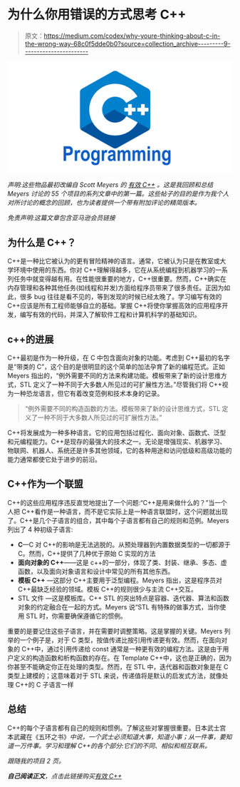 # 为什么你用错误的方式思考 C++

> 原文：<https://medium.com/codex/why-youre-thinking-about-c-in-the-wrong-way-68c0f5dde0b0?source=collection_archive---------9----------------------->

![](img/f0de6ae27d12a7ff14326a88a46fd222.png)

*声明:这些物品最初改编自 Scott Meyers 的* [*有效 C++*](https://www.amazon.com/gp/product/0321334876/ref=as_li_tl?ie=UTF8&camp=1789&creative=9325&creativeASIN=0321334876&linkCode=as2&tag=agarza-20&linkId=4243f81d6a157054164ecfdd496248c7) *。这是我回顾和总结 Meyers 讨论的 55 个项目的系列文章中的第一篇。这些帖子的目的是作为我个人对所讨论的概念的回顾，也为读者提供一个带有附加评论的精简版本。*

*免责声明:这篇文章包含亚马逊会员链接*

## 为什么是 C++？

C++是一种比它被认为的更有冒险精神的语言。通常，它被认为只是在教室或大学环境中使用的东西。你对 C++理解得越多，它在从系统编程到机器学习的一系列任务中就变得越有用。在性能很重要的地方，C++很重要。然而，C++确实在内存管理和各种其他任务(如线程和并发)方面给程序员带来了很多责任。正因为如此，很多 bug 往往是看不见的，等到发现的时候已经太晚了。学习编写有效的 C++应该是所有工程师能够自立的基础。掌握 C++将使你掌握高效的应用程序开发，编写有效的代码，并深入了解软件工程和计算机科学的基础知识。

## **c++的进展**

C++最初是作为一种升级，在 C 中包含面向对象的功能。考虑到 C++最初的名字是“带类的 C”，这个目的是很明显的这个简单的加法孕育了新的编程范式。正如 Meyers 指出的，“例外需要不同的方法来构建功能。模板带来了新的设计思维方式，STL 定义了一种不同于大多数人所见过的可扩展性方法。”尽管我们将 C++视为一种恐龙语言，但它有着改变范例和技术本身的记录。

> “例外需要不同的构造函数的方法。模板带来了新的设计思维方式，STL 定义了一种不同于大多数人所见过的可扩展性方法。”

C++将发展成为一种多种语言。它的应用包括过程化、面向对象、函数式、泛型和元编程能力。C++是现存的最强大的技术之一。无论是增强现实、机器学习、物联网、机器人、系统还是许多其他领域，它的各种用途和访问低级和高级功能的能力通常都使它处于进步的前沿。

## **C++作为一个联盟**

C++的这些应用程序违反直觉地提出了一个问题:“C++是用来做什么的？”当一个人把 C++看作是一种语言，而不是它实际上是一种语言联盟时，这个问题就出现了。C++是几个子语言的组合，其中每个子语言都有自己的规则和范例。Meyers 列出了 4 种初级子语言:

*   **C**—C 对 C++的影响是无法逃脱的。从预处理器到内置数据类型的一切都源于 C。然而，C++提供了几种优于原始 C 实现的方法
*   **面向对象的 C++**——这是 c++的一部分，体现了类、封装、继承、多态、虚函数，以及面向对象语言和设计中常见的所有其他东西。
*   **模板 C++** —这部分 C++主要用于泛型编程。Meyers 指出，这是程序员对 C++最缺乏经验的领域。模板 C++的规则很少与主流 C++交互。
*   STL 文件 —这是模板库。C++ STL 的突出特点是容器、迭代器、算法和函数对象的约定融合在一起的方式。Meyers 说“STL 有特殊的做事方式，当你使用 STL 时，你需要确保遵循它的惯例。

重要的是要记住这些子语言，并在需要时调整策略。这是掌握的关键。Meyers 列举的一个例子是，对于 C 类型，按值传递比按引用传递更有效。然而，在面向对象的 C++中，通过引用传递给 const 通常是一种更有效的编程方法。这是由于用户定义的构造函数和析构函数的存在。在 Template C++中，这也是正确的，因为你甚至不能确定你正在处理的类型。然而，在 STL 中，迭代器和函数对象是在 C 类型上建模的；这意味着对于 STL 来说，传递值将是默认的启发式方法，就像处理 C++的 C 子语言一样

## **总结**

C++的每个子语言都有自己的规则和惯例。了解这些对掌握很重要。日本武士宫本武藏在《五环之书》[](https://www.amazon.com/gp/product/1935785974/ref=as_li_tl?ie=UTF8&camp=1789&creative=9325&creativeASIN=1935785974&linkCode=as2&tag=agarza-20&linkId=f8f9d980501933a6f3f00e726d06e30d)*中说，一个武士必须知道大事，知道小事；从一件事，要知道一万件事。学习和理解 C++的各个部分:它们的不同、相似和相互联系。*

*跟随我的项目 2 页。*

***自己阅读正文**，点击此链接购买[有效 C++](https://www.amazon.com/gp/product/0321334876/ref=as_li_tl?ie=UTF8&camp=1789&creative=9325&creativeASIN=0321334876&linkCode=as2&tag=agarza-20&linkId=99525c74d51b81776bcb9eb02f35d88a)*